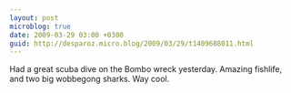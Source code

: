 ```yaml
---
layout: post
microblog: true
date: 2009-03-29 03:00 +0300
guid: http://desparoz.micro.blog/2009/03/29/t1409688011.html
---
```

Had a great scuba dive on the Bombo wreck yesterday.  Amazing fishlife, and two big wobbegong sharks.  Way cool.

